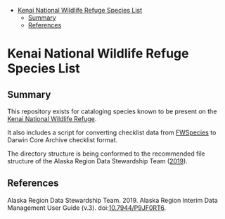   - [Kenai National Wildlife Refuge Species
    List](#kenai-national-wildlife-refuge-species-list)
      - [Summary](#summary)
      - [References](#references)

# Kenai National Wildlife Refuge Species List

## Summary

This repository exists for cataloging species known to be present on the
[Kenai National Wildlife
Refuge](https://www.fws.gov/refuge/kenai/ "Kenai National Wildlife Refuge").

It also includes a script for converting checklist data from
[FWSpecies](https://ecos.fws.gov/ServCat/DownloadFile/163859 "FWSpecies User Guide Version 2.0")
to Darwin Core Archive checklist format.

The directory structure is being conformed to the recommended file
structure of the Alaska Region Data Stewardship Team
([2019](#ref-Alaska_Region_Data_Stewardship_Team_2020)).

## References

<div id="refs" class="references">

<div id="ref-Alaska_Region_Data_Stewardship_Team_2020">

Alaska Region Data Stewardship Team. 2019. Alaska Region Interim Data
Management User Guide (v.3).
doi:[10.7944/P9JF0RT6](https://doi.org/10.7944/P9JF0RT6).

</div>

</div>
